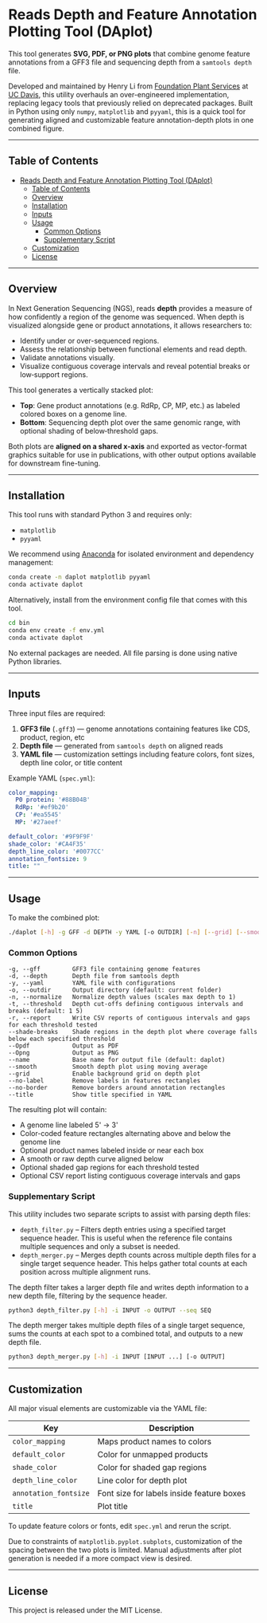 # Reads Depth and Feature Annotation Plotting Tool (DAplot)

This tool generates **SVG, PDF, or PNG plots** that combine genome feature annotations from a GFF3 file and sequencing depth from a `samtools depth` file.

Developed and maintained by Henry Li from [Foundation Plant Services](https://fps.ucdavis.edu/index.cfm) at [UC Davis](https://www.ucdavis.edu/), this utility overhauls an over-engineered implementation, replacing legacy tools that previously relied on deprecated packages. Built in Python using only `numpy`, `matplotlib` and `pyyaml`, this is a quick tool for generating aligned and customizable feature annotation-depth plots in one combined figure.

---

## Table of Contents

- [Reads Depth and Feature Annotation Plotting Tool (DAplot)](#reads-depth-and-feature-annotation-plotting-tool-daplot)
  - [Table of Contents](#table-of-contents)
  - [Overview](#overview)
  - [Installation](#installation)
  - [Inputs](#inputs)
  - [Usage](#usage)
    - [Common Options](#common-options)
    - [Supplementary Script](#supplementary-script)
  - [Customization](#customization)
  - [License](#license)

---

## Overview

In Next Generation Sequencing (NGS), reads **depth** provides a measure of how confidently a region of the genome was sequenced. When depth is visualized alongside gene or product annotations, it allows researchers to:

- Identify under or over-sequenced regions.
- Assess the relationship between functional elements and read depth.
- Validate annotations visually.
- Visualize contiguous coverage intervals and reveal potential breaks or low‑support regions.

This tool generates a vertically stacked plot:
- **Top**: Gene product annotations (e.g. RdRp, CP, MP, etc.) as labeled colored boxes on a genome line.
- **Bottom**: Sequencing depth plot over the same genomic range, with optional shading of below‑threshold gaps.

Both plots are **aligned on a shared x-axis** and exported as vector-format graphics suitable for use in publications, with other output options available for downstream fine-tuning. 

---

## Installation

This tool runs with standard Python 3 and requires only:

- `matplotlib`
- `pyyaml`

We recommend using [Anaconda](https://docs.anaconda.com/anaconda/install/) for isolated environment and dependency management:

```bash
conda create -n daplot matplotlib pyyaml
conda activate daplot
```

Alternatively, install from the environment config file that comes with this tool.

```bash
cd bin
conda env create -f env.yml
conda activate daplot
```

No external packages are needed. All file parsing is done using native Python libraries.

---

## Inputs

Three input files are required:

1. **GFF3 file** (`.gff3`) — genome annotations containing features like CDS, product, region, etc
2. **Depth file** — generated from `samtools depth` on aligned reads
3. **YAML file** — customization settings including feature colors, font sizes, depth line color, or title content

Example YAML (`spec.yml`):

```yaml
color_mapping:
  P0 protein: '#88B04B'
  RdRp: '#ef9b20'
  CP: '#ea5545'
  MP: '#27aeef'

default_color: '#9F9F9F'
shade_color: '#CA4F35'
depth_line_color: '#0077CC'
annotation_fontsize: 9
title: ""
```

---

## Usage

To make the combined plot:

```bash
./daplot [-h] -g GFF -d DEPTH -y YAML [-o OUTDIR] [-n] [--grid] [--smooth] [--name NAME] [--no-label] [--no-border] [-t THRESHOLDS [T ...]] [-r] [--shade-breaks] [--title] [--Opdf] [--Opng]
```

### Common Options

```
-g, --gff         GFF3 file containing genome features
-d, --depth       Depth file from samtools depth
-y, --yaml        YAML file with configurations
-o, --outdir      Output directory (default: current folder)
-n, --normalize   Normalize depth values (scales max depth to 1)
-t, --threshold   Depth cut‑offs defining contiguous intervals and breaks (default: 1 5)
-r, --report      Write CSV reports of contiguous intervals and gaps for each threshold tested
--shade-breaks    Shade regions in the depth plot where coverage falls below each specified threshold
--Opdf            Output as PDF
--Opng            Output as PNG
--name            Base name for output file (default: daplot)
--smooth          Smooth depth plot using moving average
--grid            Enable background grid on depth plot
--no-label        Remove labels in features rectangles
--no-border       Remove borders around annotation rectangles
--title           Show title specified in YAML
```

The resulting plot will contain:

- A genome line labeled 5' -> 3'
- Color-coded feature rectangles alternating above and below the genome line
- Optional product names labeled inside or near each box
- A smooth or raw depth curve aligned below
- Optional shaded gap regions for each threshold tested
- Optional CSV report listing contiguous coverage intervals and gaps

### Supplementary Script

This utility includes two separate scripts to assist with parsing depth files:

- `depth_filter.py` – Filters depth entries using a specified target sequence header. This is useful when the reference file contains multiple sequences and only a subset is needed.
- `depth_merger.py` – Merges depth counts across multiple depth files for a single target sequence header. This helps gather total counts at each position across multiple alignment runs.

The depth filter takes a larger depth file and writes depth information to a new depth file, filtering by the sequence header.

```bash
python3 depth_filter.py [-h] -i INPUT -o OUTPUT --seq SEQ
```

The depth merger takes multiple depth files of a single target sequence, sums the counts at each spot to a combined total, and outputs to a new depth file.

```bash
python3 depth_merger.py [-h] -i INPUT [INPUT ...] [-o OUTPUT]
```

---

## Customization

All major visual elements are customizable via the YAML file:

| Key                   | Description                               |
| --------------------- | ----------------------------------------- |
| `color_mapping`       | Maps product names to colors              |
| `default_color`       | Color for unmapped products               |
| `shade_color`         | Color for shaded gap regions              |
| `depth_line_color`    | Line color for depth plot                 |
| `annotation_fontsize` | Font size for labels inside feature boxes |
| `title`               | Plot title                                |

To update feature colors or fonts, edit `spec.yml` and rerun the script.

Due to constraints of `matplotlib.pyplot.subplots`, customization of the spacing between the two plots is limited. Manual adjustments after plot generation is needed if a more compact view is desired.

---

## License

This project is released under the MIT License.
